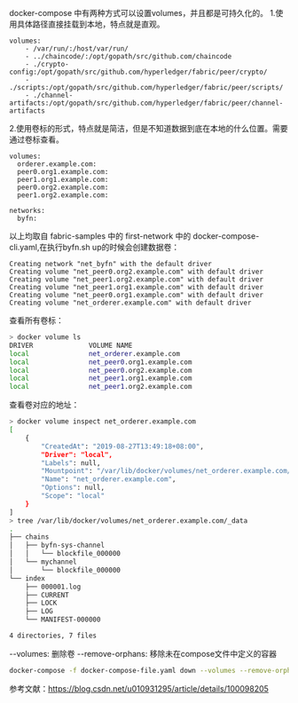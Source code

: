 docker-compose 中有两种方式可以设置volumes，并且都是可持久化的。
1.使用具体路径直接挂载到本地，特点就是直观。

    volumes:
        - /var/run/:/host/var/run/
        - ../chaincode/:/opt/gopath/src/github.com/chaincode
        - ./crypto-config:/opt/gopath/src/github.com/hyperledger/fabric/peer/crypto/
        - ./scripts:/opt/gopath/src/github.com/hyperledger/fabric/peer/scripts/
        - ./channel-artifacts:/opt/gopath/src/github.com/hyperledger/fabric/peer/channel-artifacts
2.使用卷标的形式，特点就是简洁，但是不知道数据到底在本地的什么位置。需要通过卷标查看。

```
volumes:
  orderer.example.com:
  peer0.org1.example.com:
  peer1.org1.example.com:
  peer0.org2.example.com:
  peer1.org2.example.com:

networks:
  byfn:
```

以上均取自 fabric-samples 中的 first-network 中的 docker-compose-cli.yaml,在执行byfn.sh up的时候会创建数据卷：

```
Creating network "net_byfn" with the default driver
Creating volume "net_peer0.org2.example.com" with default driver
Creating volume "net_peer1.org2.example.com" with default driver
Creating volume "net_peer1.org1.example.com" with default driver
Creating volume "net_peer0.org1.example.com" with default driver
Creating volume "net_orderer.example.com" with default driver
```

查看所有卷标：

```bash
> docker volume ls
DRIVER              VOLUME NAME
local               net_orderer.example.com
local               net_peer0.org1.example.com
local               net_peer0.org2.example.com
local               net_peer1.org1.example.com
local               net_peer1.org2.example.com
```

查看卷对应的地址：

```bash
> docker volume inspect net_orderer.example.com
[
    {
        "CreatedAt": "2019-08-27T13:49:18+08:00",
        "Driver": "local",
        "Labels": null,
        "Mountpoint": "/var/lib/docker/volumes/net_orderer.example.com/_data",
        "Name": "net_orderer.example.com",
        "Options": null,
        "Scope": "local"
    }
]
> tree /var/lib/docker/volumes/net_orderer.example.com/_data
.
├── chains
│   ├── byfn-sys-channel
│   │   └── blockfile_000000
│   └── mychannel
│       └── blockfile_000000
└── index
    ├── 000001.log
    ├── CURRENT
    ├── LOCK
    ├── LOG
    └── MANIFEST-000000

4 directories, 7 files
```

--volumes: 删除卷
--remove-orphans: 移除未在compose文件中定义的容器

```bash
docker-compose -f docker-compose-file.yaml down --volumes --remove-orphans
```



参考文献：https://blog.csdn.net/u010931295/article/details/100098205
